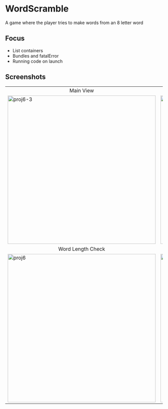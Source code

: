 # WordScramble
A game where the player tries to make words from an 8 letter word

## Focus
* List containers
* Bundles and fatalError
* Running code on launch

## Screenshots
<table>
  <tr>
    <td align="middle">Main View</td>
    <td align="middle">Word Accepted Check</td>
  </tr>
  <tr>
    <td><img width="473" alt="proj6-3" src="https://user-images.githubusercontent.com/29722295/195961016-f7e39996-0aa4-417d-a047-e8e0bfb913a2.png"/></td>
    <td><img width="473" alt="proj6-4" src="https://user-images.githubusercontent.com/29722295/195961046-89d4a17d-dbd7-4421-8a88-69cbb512f4db.png"/></td>
  </tr>
  <tr>
    <td align="middle">Word Length Check</td>
    <td align="middle">Originality Check</td>
  </tr>
  <tr>
    <td><img width="473" alt="proj6" src="https://user-images.githubusercontent.com/29722295/195961075-bda8faff-5dc9-4a54-840c-e2fe8884ad09.png"/></td>
    <td><img width="473" alt="proj6-2" src="https://user-images.githubusercontent.com/29722295/195961092-47e6aa94-d929-41e7-881c-9799c4aeca5f.png"/></td>
  </tr>
</table>
